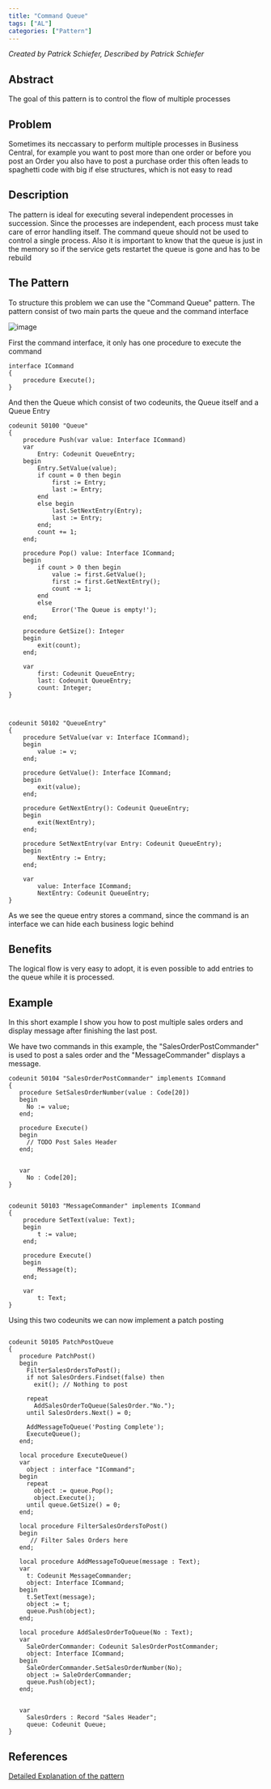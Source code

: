 ```yaml
---
title: "Command Queue"
tags: ["AL"]
categories: ["Pattern"]
---
```


_Created by Patrick Schiefer, Described by Patrick Schiefer_

## Abstract
The goal of this pattern is to control the flow of multiple processes


## Problem
Sometimes its neccassary to perform multiple processes in Business Central, for example you want to post more than one order or before you post an Order you also have to post a purchase order this often leads to spaghetti code with big if else structures, which is not easy to read

## Description
The pattern is ideal for executing several independent processes in succession. Since the processes are independent, each process must take care of error handling itself. 
The command queue should not be used to control a single process. Also it is important to know that the queue is just in the memory so if the service gets restartet the queue is gone and has to be rebuild

## The Pattern
To structure this problem we can use the "Command Queue" pattern. The pattern consist of two main parts the queue and the command interface

![image](queue.png)

First the command interface, it only has one procedure to execute the command
```al
interface ICommand
{
    procedure Execute();
}
```


And then the Queue which consist of two codeunits, the Queue itself and a Queue Entry

```al
codeunit 50100 "Queue"
{
    procedure Push(var value: Interface ICommand)
    var
        Entry: Codeunit QueueEntry;
    begin
        Entry.SetValue(value);
        if count = 0 then begin
            first := Entry;
            last := Entry;
        end
        else begin
            last.SetNextEntry(Entry);
            last := Entry;
        end;
        count += 1;
    end;

    procedure Pop() value: Interface ICommand;
    begin
        if count > 0 then begin
            value := first.GetValue();
            first := first.GetNextEntry();
            count -= 1;
        end
        else
            Error('The Queue is empty!');
    end;

    procedure GetSize(): Integer
    begin
        exit(count);
    end;

    var
        first: Codeunit QueueEntry;
        last: Codeunit QueueEntry;
        count: Integer;
}



codeunit 50102 "QueueEntry"
{
    procedure SetValue(var v: Interface ICommand);
    begin
        value := v;
    end;

    procedure GetValue(): Interface ICommand;
    begin
        exit(value);
    end;

    procedure GetNextEntry(): Codeunit QueueEntry;
    begin
        exit(NextEntry);
    end;

    procedure SetNextEntry(var Entry: Codeunit QueueEntry);
    begin
        NextEntry := Entry;
    end;

    var
        value: Interface ICommand;
        NextEntry: Codeunit QueueEntry;
}
```

As we see the queue entry stores a command, since the command is an interface we can hide each business logic behind

## Benefits
The logical flow is very easy to adopt, it is even possible to add entries to the queue while it is processed.

## Example

In this short example I show you how to post multiple sales orders and display message after finishing the last post.


We have two commands in this example, the "SalesOrderPostCommander" is used to post a sales order and the "MessageCommander" displays a message.
```al
codeunit 50104 "SalesOrderPostCommander" implements ICommand
{
   procedure SetSalesOrderNumber(value : Code[20])
   begin
     No := value;
   end;
   
   procedure Execute()
   begin
     // TODO Post Sales Header
   end;
   

   var 
     No : Code[20];
}


codeunit 50103 "MessageCommander" implements ICommand
{
    procedure SetText(value: Text);
    begin
        t := value;
    end;

    procedure Execute()
    begin
        Message(t);
    end;

    var
        t: Text;
}
```

Using this two codeunits we can now implement a patch posting
```al

codeunit 50105 PatchPostQueue
{
   procedure PatchPost()
   begin
     FilterSalesOrdersToPost();
     if not SalesOrders.Findset(false) then
       exit(); // Nothing to post
     
     repeat
       AddSalesOrderToQueue(SalesOrder."No.");
     until SalesOrders.Next() = 0;

     AddMessageToQueue('Posting Complete');
     ExecuteQueue();
   end;

   local procedure ExecuteQueue()
   var
     object : interface "ICommand";
   begin
     repeat 
       object := queue.Pop();
       object.Execute();
     until queue.GetSize() = 0;
   end;

   local procedure FilterSalesOrdersToPost()
   begin
      // Filter Sales Orders here
   end;
   
   local procedure AddMessageToQueue(message : Text);
   var 
     t: Codeunit MessageCommander;
     object: Interface ICommand;
   begin
     t.SetText(message);
     object := t;
     queue.Push(object);
   end;

   local procedure AddSalesOrderToQueue(No : Text);
   var 
     SaleOrderCommander: Codeunit SalesOrderPostCommander;
     object: Interface ICommand;
   begin
     SaleOrderCommander.SetSalesOrderNumber(No);
     object := SaleOrderCommander;
     queue.Push(object);
   end;
   

   var
     SalesOrders : Record "Sales Header";
     queue: Codeunit Queue;
}

```



## References 
[Detailed Explanation of the pattern](https://patrickschiefer.wordpress.com/2022/02/24/part-2-how-to-implement-a-command-queue-in-pure-al/)

